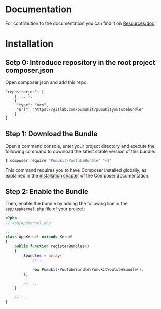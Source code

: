 Documentation
=============

For contribution to the documentation you can find it on [Resources/doc](Resources/doc).

Installation
============

Setp 0: Introduce repository in the root project composer.json
---------------------------------------------------------

Open composer.json and add this repo:

    "repositories": [
        { ... },
        {
         "type": "vcs",
         "url": "https://gitlab.com/pumukit/pumukityoutubebundle"
        }
    ]




Step 1: Download the Bundle
---------------------------

Open a command console, enter your project directory and execute the
following command to download the latest stable version of this bundle:

```bash
$ composer require "Pumukit/YoutubeBundle" "~1"
```

This command requires you to have Composer installed globally, as explained
in the [installation chapter](https://getcomposer.org/doc/00-intro.md)
of the Composer documentation.

Step 2: Enable the Bundle
-------------------------

Then, enable the bundle by adding the following line in the `app/AppKernel.php`
file of your project:

```php
<?php
// app/AppKernel.php

// ...
class AppKernel extends Kernel
{
    public function registerBundles()
    {
        $bundles = array(
            // ...

            new Pumukit\YoutubeBundle\PumukitYoutubeBundle(),
        );

        // ...
    }

    // ...
}
```